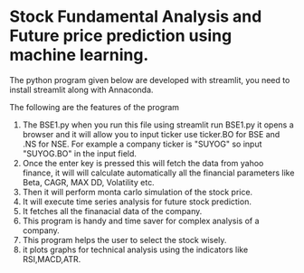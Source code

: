 # Stock Fundamental Analysis and Future price prediction using machine learning.

The python program given below are developed with streamlit, you need to install streamlit along with Annaconda.

The following are the features of the program

1. The BSE1.py when you run this file using streamlit run BSE1.py it opens a browser and it will allow you to input ticker use ticker.BO for BSE and .NS for NSE. For example a company ticker is "SUYOG"  so input "SUYOG.BO" in the input field.
2. Once the enter key is pressed this will fetch the data from yahoo finance, it will will calculate automatically all the financial parameters like Beta, CAGR, MAX DD, Volatility etc.
3. Then it will perform monta carlo simulation of the stock price.
4. It will execute time series analysis for future stock prediction.
5. It fetches all the finanacial data of the company.
6. This program is handy and time saver for complex analysis of a company.
7. This program helps the user to select the stock wisely.
8. it plots graphs for technical analysis using the indicators like RSI,MACD,ATR.
